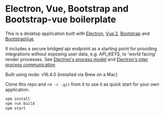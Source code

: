 # Electron, Vue, Bootstrap and Bootstrap-vue boilerplate

This is a desktop application built with
<a href="https://www.electronjs.org/">Electron</a>,
<a href="https://vuejs.org/">Vue 2</a>,
<a href="https://getbootstrap.com/">Bootstrap</a> and
<a href="https://bootstrap-vue.org">BootstrapVue</a>.

It includes a secure bridged api endpoint as a starting point for providing integrations
without exposing user data, e.g. API_KEYS, to 'world facing' render processes.
See <a href="https://www.electronjs.org/docs/tutorial/process-model">Electron's process model</a>
and
<a href="https://www.electronjs.org/docs/api/ipc-main">Electron's inter process communication</a>

Built using node: v16.4.0 (installed via Brew on a Mac)

Clone this repo and `rm -r .git` from it to use it as quick start for your own application.

```sh
npm install
npm run build
npm start
```
